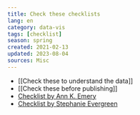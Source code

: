 ```yaml
---
title: Check these checklists
lang: en
category: data-vis
tags: [checklist]
season: spring
created: 2021-02-13
updated: 2023-08-04
sources: Misc
---
```


- [[Check these to understand the data]]
- [[Check these before publishing]]
- [Checklist by Ann K. Emery](https://depictdatastudio.com/data-visualization-design-process-step-by-step-guide-for-beginners/)
- [Checklist by Stephanie Evergreen](../__files/Checklist.pdf)